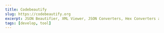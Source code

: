 ```yaml
---
title: Codebeautify
slug: https://codebeautify.org
excerpt: JSON Beautifier, XML Viewer, JSON Converters, Hex Converters and More.
tags: [develop, tool]
---
```

